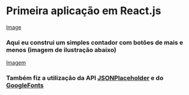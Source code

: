 # Primeira aplicação em React.js 

[Image](https://res.cloudinary.com/practicaldev/image/fetch/s--3zWuwYa3--/c_imagga_scale,f_auto,fl_progressive,h_900,q_auto,w_1600/https://dev-to-uploads.s3.amazonaws.com/uploads/articles/pdib9r9rk5j1m7oala1p.png)

### Aqui eu construi um simples contador com botões de mais e menos (imagem de ilustração abaixo)

[Imagem](.github/contador-react.png)


### Também fiz a utilização da API [JSONPlaceholder](https://jsonplaceholder.typicode.com/) e do [GoogleFonts](https://fonts.google.com/)